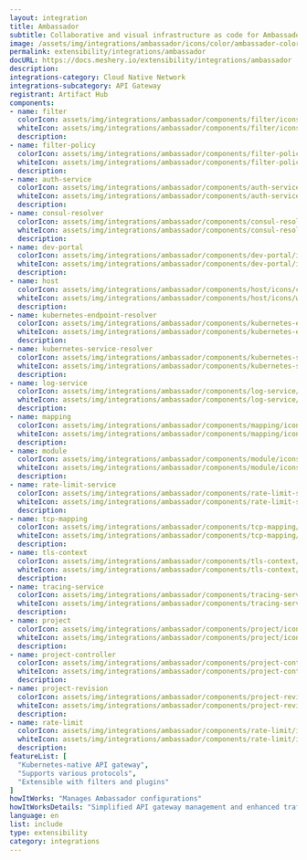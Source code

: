 ```yaml
---
layout: integration
title: Ambassador
subtitle: Collaborative and visual infrastructure as code for Ambassador
image: /assets/img/integrations/ambassador/icons/color/ambassador-color.svg
permalink: extensibility/integrations/ambassador
docURL: https://docs.meshery.io/extensibility/integrations/ambassador
description: 
integrations-category: Cloud Native Network
integrations-subcategory: API Gateway
registrant: Artifact Hub
components: 
- name: filter
  colorIcon: assets/img/integrations/ambassador/components/filter/icons/color/filter-color.svg
  whiteIcon: assets/img/integrations/ambassador/components/filter/icons/white/filter-white.svg
  description: 
- name: filter-policy
  colorIcon: assets/img/integrations/ambassador/components/filter-policy/icons/color/filter-policy-color.svg
  whiteIcon: assets/img/integrations/ambassador/components/filter-policy/icons/white/filter-policy-white.svg
  description: 
- name: auth-service
  colorIcon: assets/img/integrations/ambassador/components/auth-service/icons/color/auth-service-color.svg
  whiteIcon: assets/img/integrations/ambassador/components/auth-service/icons/white/auth-service-white.svg
  description: 
- name: consul-resolver
  colorIcon: assets/img/integrations/ambassador/components/consul-resolver/icons/color/consul-resolver-color.svg
  whiteIcon: assets/img/integrations/ambassador/components/consul-resolver/icons/white/consul-resolver-white.svg
  description: 
- name: dev-portal
  colorIcon: assets/img/integrations/ambassador/components/dev-portal/icons/color/dev-portal-color.svg
  whiteIcon: assets/img/integrations/ambassador/components/dev-portal/icons/white/dev-portal-white.svg
  description: 
- name: host
  colorIcon: assets/img/integrations/ambassador/components/host/icons/color/host-color.svg
  whiteIcon: assets/img/integrations/ambassador/components/host/icons/white/host-white.svg
  description: 
- name: kubernetes-endpoint-resolver
  colorIcon: assets/img/integrations/ambassador/components/kubernetes-endpoint-resolver/icons/color/kubernetes-endpoint-resolver-color.svg
  whiteIcon: assets/img/integrations/ambassador/components/kubernetes-endpoint-resolver/icons/white/kubernetes-endpoint-resolver-white.svg
  description: 
- name: kubernetes-service-resolver
  colorIcon: assets/img/integrations/ambassador/components/kubernetes-service-resolver/icons/color/kubernetes-service-resolver-color.svg
  whiteIcon: assets/img/integrations/ambassador/components/kubernetes-service-resolver/icons/white/kubernetes-service-resolver-white.svg
  description: 
- name: log-service
  colorIcon: assets/img/integrations/ambassador/components/log-service/icons/color/log-service-color.svg
  whiteIcon: assets/img/integrations/ambassador/components/log-service/icons/white/log-service-white.svg
  description: 
- name: mapping
  colorIcon: assets/img/integrations/ambassador/components/mapping/icons/color/mapping-color.svg
  whiteIcon: assets/img/integrations/ambassador/components/mapping/icons/white/mapping-white.svg
  description: 
- name: module
  colorIcon: assets/img/integrations/ambassador/components/module/icons/color/module-color.svg
  whiteIcon: assets/img/integrations/ambassador/components/module/icons/white/module-white.svg
  description: 
- name: rate-limit-service
  colorIcon: assets/img/integrations/ambassador/components/rate-limit-service/icons/color/rate-limit-service-color.svg
  whiteIcon: assets/img/integrations/ambassador/components/rate-limit-service/icons/white/rate-limit-service-white.svg
  description: 
- name: tcp-mapping
  colorIcon: assets/img/integrations/ambassador/components/tcp-mapping/icons/color/tcp-mapping-color.svg
  whiteIcon: assets/img/integrations/ambassador/components/tcp-mapping/icons/white/tcp-mapping-white.svg
  description: 
- name: tls-context
  colorIcon: assets/img/integrations/ambassador/components/tls-context/icons/color/tls-context-color.svg
  whiteIcon: assets/img/integrations/ambassador/components/tls-context/icons/white/tls-context-white.svg
  description: 
- name: tracing-service
  colorIcon: assets/img/integrations/ambassador/components/tracing-service/icons/color/tracing-service-color.svg
  whiteIcon: assets/img/integrations/ambassador/components/tracing-service/icons/white/tracing-service-white.svg
  description: 
- name: project
  colorIcon: assets/img/integrations/ambassador/components/project/icons/color/project-color.svg
  whiteIcon: assets/img/integrations/ambassador/components/project/icons/white/project-white.svg
  description: 
- name: project-controller
  colorIcon: assets/img/integrations/ambassador/components/project-controller/icons/color/project-controller-color.svg
  whiteIcon: assets/img/integrations/ambassador/components/project-controller/icons/white/project-controller-white.svg
  description: 
- name: project-revision
  colorIcon: assets/img/integrations/ambassador/components/project-revision/icons/color/project-revision-color.svg
  whiteIcon: assets/img/integrations/ambassador/components/project-revision/icons/white/project-revision-white.svg
  description: 
- name: rate-limit
  colorIcon: assets/img/integrations/ambassador/components/rate-limit/icons/color/rate-limit-color.svg
  whiteIcon: assets/img/integrations/ambassador/components/rate-limit/icons/white/rate-limit-white.svg
  description: 
featureList: [
  "Kubernetes-native API gateway",
  "Supports various protocols",
  "Extensible with filters and plugins"
]
howItWorks: "Manages Ambassador configurations"
howItWorksDetails: "Simplified API gateway management and enhanced traffic routing in Kubernetes"
language: en
list: include
type: extensibility
category: integrations
---
```

